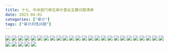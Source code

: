 ```yaml
---
title: 十七、中央部门单位审计查出主要问题清单
date: 2023-04-01
categories: ["审计"]
tags: ["审计共性问题"]
---
```

![](https://jsd.cdn.zzko.cn/gh/richffan/img@main/audit/审计发现共性问题清单/十七-中央部门单位审计查出主要问题清单/1.webp)
![](https://jsd.cdn.zzko.cn/gh/richffan/img@main/audit/审计发现共性问题清单/十七-中央部门单位审计查出主要问题清单/2.webp)
![](https://jsd.cdn.zzko.cn/gh/richffan/img@main/audit/审计发现共性问题清单/十七-中央部门单位审计查出主要问题清单/3.webp)
![](https://jsd.cdn.zzko.cn/gh/richffan/img@main/audit/审计发现共性问题清单/十七-中央部门单位审计查出主要问题清单/4.webp)
![](https://jsd.cdn.zzko.cn/gh/richffan/img@main/audit/审计发现共性问题清单/十七-中央部门单位审计查出主要问题清单/5.webp)
![](https://jsd.cdn.zzko.cn/gh/richffan/img@main/audit/审计发现共性问题清单/十七-中央部门单位审计查出主要问题清单/6.webp)
![](https://jsd.cdn.zzko.cn/gh/richffan/img@main/audit/审计发现共性问题清单/十七-中央部门单位审计查出主要问题清单/7.webp)
![](https://jsd.cdn.zzko.cn/gh/richffan/img@main/audit/审计发现共性问题清单/十七-中央部门单位审计查出主要问题清单/8.webp)
![](https://jsd.cdn.zzko.cn/gh/richffan/img@main/audit/审计发现共性问题清单/十七-中央部门单位审计查出主要问题清单/9.webp)
![](https://jsd.cdn.zzko.cn/gh/richffan/img@main/audit/审计发现共性问题清单/十七-中央部门单位审计查出主要问题清单/10.webp)
![](https://jsd.cdn.zzko.cn/gh/richffan/img@main/audit/审计发现共性问题清单/十七-中央部门单位审计查出主要问题清单/11.webp)
![](https://jsd.cdn.zzko.cn/gh/richffan/img@main/audit/审计发现共性问题清单/十七-中央部门单位审计查出主要问题清单/12.webp)
![](https://jsd.cdn.zzko.cn/gh/richffan/img@main/audit/审计发现共性问题清单/十七-中央部门单位审计查出主要问题清单/13.webp)
![](https://jsd.cdn.zzko.cn/gh/richffan/img@main/audit/审计发现共性问题清单/十七-中央部门单位审计查出主要问题清单/14.webp)
![](https://jsd.cdn.zzko.cn/gh/richffan/img@main/audit/审计发现共性问题清单/十七-中央部门单位审计查出主要问题清单/15.webp)
![](https://jsd.cdn.zzko.cn/gh/richffan/img@main/audit/审计发现共性问题清单/十七-中央部门单位审计查出主要问题清单/16.webp)
![](https://jsd.cdn.zzko.cn/gh/richffan/img@main/audit/审计发现共性问题清单/十七-中央部门单位审计查出主要问题清单/17.webp)
![](https://jsd.cdn.zzko.cn/gh/richffan/img@main/audit/审计发现共性问题清单/十七-中央部门单位审计查出主要问题清单/18.webp)
![](https://jsd.cdn.zzko.cn/gh/richffan/img@main/audit/审计发现共性问题清单/十七-中央部门单位审计查出主要问题清单/19.webp)
![](https://jsd.cdn.zzko.cn/gh/richffan/img@main/audit/审计发现共性问题清单/十七-中央部门单位审计查出主要问题清单/20.webp)
![](https://jsd.cdn.zzko.cn/gh/richffan/img@main/audit/审计发现共性问题清单/十七-中央部门单位审计查出主要问题清单/21.webp)
![](https://jsd.cdn.zzko.cn/gh/richffan/img@main/audit/审计发现共性问题清单/十七-中央部门单位审计查出主要问题清单/22.webp)
![](https://jsd.cdn.zzko.cn/gh/richffan/img@main/audit/审计发现共性问题清单/十七-中央部门单位审计查出主要问题清单/23.webp)
![](https://jsd.cdn.zzko.cn/gh/richffan/img@main/audit/审计发现共性问题清单/十七-中央部门单位审计查出主要问题清单/24.webp)
![](https://jsd.cdn.zzko.cn/gh/richffan/img@main/audit/审计发现共性问题清单/十七-中央部门单位审计查出主要问题清单/25.webp)
![](https://jsd.cdn.zzko.cn/gh/richffan/img@main/audit/审计发现共性问题清单/十七-中央部门单位审计查出主要问题清单/26.webp)
![](https://jsd.cdn.zzko.cn/gh/richffan/img@main/audit/审计发现共性问题清单/十七-中央部门单位审计查出主要问题清单/27.webp)
![](https://jsd.cdn.zzko.cn/gh/richffan/img@main/audit/审计发现共性问题清单/十七-中央部门单位审计查出主要问题清单/28.webp)
![](https://jsd.cdn.zzko.cn/gh/richffan/img@main/audit/审计发现共性问题清单/十七-中央部门单位审计查出主要问题清单/29.webp)
![](https://jsd.cdn.zzko.cn/gh/richffan/img@main/audit/审计发现共性问题清单/十七-中央部门单位审计查出主要问题清单/30.webp)
